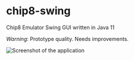 # chip8-swing
Chip8 Emulator Swing GUI written in Java 11

*Warning*: Prototype quality. Needs improvements.

![Screenshot of the application](https://repository-images.githubusercontent.com/239994384/6ad99700-9601-11ea-81f2-ce7200aed5e0)
